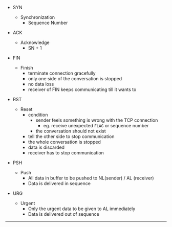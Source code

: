 * SYN
    * Synchronization
        * Sequence Number
* ACK
    * Acknowledge
        * SN + 1
* FIN
    * Finish
        * terminate connection gracefully
        * only one side of the conversation is stopped
        * no data loss
        * receiver of FIN keeps communicating till it wants to

* RST
    * Reset
        * condition
            * sender feels something is wrong with the TCP connection
                * eg. receive unexpected `FLAG` or sequence number
            * the conversation should not exist
        * tell the other side to stop communication
        * the whole conversation is stopped
        * data is discarded
        * receiver has to stop communication
* PSH
    * Push
        * All data in buffer to be pushed to NL(sender) / AL (receiver)
        * Data is delivered in sequence

* URG
    * Urgent
        * Only the urgent data to be given to AL immediately
        * Data is delivered out of sequence

---
